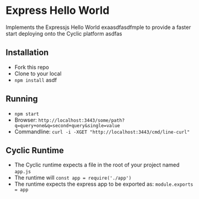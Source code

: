 # Express Hello World



Implements the Expressjs Hello World exaasdfasdfmple to provide a faster start deploying onto the Cyclic platform
asdfas
## Installation

- Fork this repo
- Clone to your local
- `npm install`
asdf
## Running

- `npm start`
- Browser: `http://localhost:3443/some/path?q=query+one&q=second+query&single=value`
- Commandline: `curl -i -XGET "http://localhost:3443/cmd/line-curl"`

## Cyclic Runtime

- The Cyclic runtime expects a file in the root of your project named `app.js`
- The runtime will `const app = require('./app')`
- The runtime expects the express app to be exported as: `module.exports = app`
